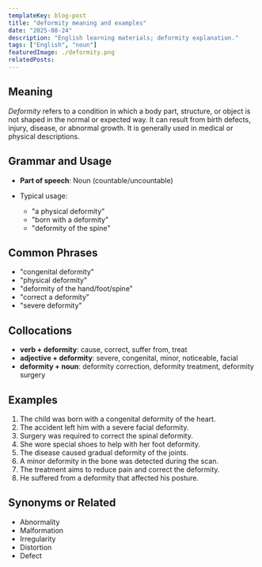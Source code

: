 ```yaml
---
templateKey: blog-post
title: "deformity meaning and examples"
date: "2025-08-24"
description: "English learning materials; deformity explanation."
tags: ["English", "noun"]
featuredImage: ./deformity.png
relatedPosts:
---
```


## Meaning

_Deformity_ refers to a condition in which a body part, structure, or object is not shaped in the normal or expected way. It can result from birth defects, injury, disease, or abnormal growth. It is generally used in medical or physical descriptions.

## Grammar and Usage

- **Part of speech**: Noun (countable/uncountable)
- Typical usage:

  - "a physical deformity"
  - "born with a deformity"
  - "deformity of the spine"

## Common Phrases

- "congenital deformity"
- "physical deformity"
- "deformity of the hand/foot/spine"
- "correct a deformity"
- "severe deformity"

## Collocations

- **verb + deformity**: cause, correct, suffer from, treat
- **adjective + deformity**: severe, congenital, minor, noticeable, facial
- **deformity + noun**: deformity correction, deformity treatment, deformity surgery

## Examples

1. The child was born with a congenital deformity of the heart.
2. The accident left him with a severe facial deformity.
3. Surgery was required to correct the spinal deformity.
4. She wore special shoes to help with her foot deformity.
5. The disease caused gradual deformity of the joints.
6. A minor deformity in the bone was detected during the scan.
7. The treatment aims to reduce pain and correct the deformity.
8. He suffered from a deformity that affected his posture.

## Synonyms or Related

- Abnormality
- Malformation
- Irregularity
- Distortion
- Defect
